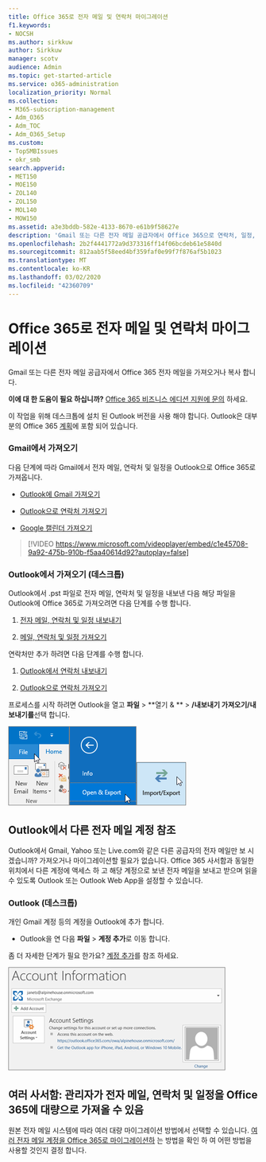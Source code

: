 ```yaml
---
title: Office 365로 전자 메일 및 연락처 마이그레이션
f1.keywords:
- NOCSH
ms.author: sirkkuw
author: Sirkkuw
manager: scotv
audience: Admin
ms.topic: get-started-article
ms.service: o365-administration
localization_priority: Normal
ms.collection:
- M365-subscription-management
- Adm_O365
- Adm_TOC
- Adm_O365_Setup
ms.custom:
- TopSMBIssues
- okr_smb
search.appverid:
- MET150
- MOE150
- ZOL140
- ZOL150
- MOL140
- MOW150
ms.assetid: a3e3bddb-582e-4133-8670-e61b9f58627e
description: 'Gmail 또는 다른 전자 메일 공급자에서 Office 365으로 연락처, 일정, 전자 메일을 가져오는 방법에 대해 알아봅니다. '
ms.openlocfilehash: 2b2f4441772a9d373316ff14f06bcdeb61e5840d
ms.sourcegitcommit: 812aab5f58eed4bf359faf0e99f7f876af5b1023
ms.translationtype: MT
ms.contentlocale: ko-KR
ms.lasthandoff: 03/02/2020
ms.locfileid: "42360709"
---
```

# <a name="migrate-email-and-contacts-to-office-365"></a>Office 365로 전자 메일 및 연락처 마이그레이션

Gmail 또는 다른 전자 메일 공급자에서 Office 365 전자 메일을 가져오거나 복사 합니다.
  
 **이에 대 한 도움이 필요 하십니까?**  [Office 365 비즈니스 에디션 지원에 문의](../contact-support-for-business-products.md) 하세요. 
  
이 작업을 위해 데스크톱에 설치 된 Outlook 버전을 사용 해야 합니다. Outlook은 대부분의 Office 365 [계획](https://go.microsoft.com/fwlink/p/?LinkId=723731)에 포함 되어 있습니다.
  
### <a name="import-from-gmail"></a>Gmail에서 가져오기

다음 단계에 따라 Gmail에서 전자 메일, 연락처 및 일정을 Outlook으로 Office 365로 가져옵니다.
  
- [Outlook에 Gmail 가져오기](https://support.office.com/article/20fdb8f2-fed8-4b14-baf0-bf04b9c44bf7.aspx)
    
- [Outlook으로 연락처 가져오기](https://support.office.com/article/bb796340-b58a-46c1-90c7-b549b8f3c5f8.aspx)
    
- [Google 캘린더 가져오기](https://support.office.com/article/098ed60c-936b-41fb-83d6-7e3786437330)
    
> [!VIDEO https://www.microsoft.com/videoplayer/embed/c1e45708-9a92-475b-910b-f5aa40614d92?autoplay=false]
  
### <a name="import-from-outlook-desktop"></a>Outlook에서 가져오기 (데스크톱)

Outlook에서 .pst 파일로 전자 메일, 연락처 및 일정을 내보낸 다음 해당 파일을 Outlook에 Office 365로 가져오려면 다음 단계를 수행 합니다.
  
1. [전자 메일, 연락처 및 일정 내보내기](https://support.office.com/article/14252b52-3075-4e9b-be4e-ff9ef1068f91)
    
2. [메일, 연락처 및 일정 가져오기](https://support.office.com/article/431a8e9a-f99f-4d5f-ae48-ded54b3440ac)
    
연락처만 추가 하려면 다음 단계를 수행 합니다.
  
1. [Outlook에서 연락처 내보내기](https://support.office.com/article/10f09abd-643c-4495-bb80-543714eca73f.aspx)
    
2. [Outlook으로 연락처 가져오기](https://support.office.com/article/bb796340-b58a-46c1-90c7-b549b8f3c5f8.aspx)
    
프로세스를 시작 하려면 Outlook을 열고 **파일** \> **열기 &amp; ** \> **/내보내기 가져오기/내보내기를**선택 합니다.
  
![Outlook 2016의 파일 메뉴](../../media/2f1c39a5-177e-4052-9dd8-90c0d140be2c.png)![Outlook &amp; 2016에서 내보내기 명령 열기](../../media/eecab6df-c372-45b1-8a8a-2f6d7af0dd68.png)![Outlook 2016의 가져오기/내보내기 단추](../../media/ed90ae47-20db-4be1-b0c0-826008432c6e.png)
  
## <a name="see-other-email-accounts-in-outlook"></a>Outlook에서 다른 전자 메일 계정 참조

Outlook에서 Gmail, Yahoo 또는 Live.com와 같은 다른 공급자의 전자 메일만 보 시겠습니까? 가져오거나 마이그레이션할 필요가 없습니다. Office 365 사서함과 동일한 위치에서 다른 계정에 액세스 하 고 해당 계정으로 보낸 전자 메일을 보내고 받으며 읽을 수 있도록 Outlook 또는 Outlook Web App을 설정할 수 있습니다.
  
### <a name="outlook-desktop"></a>Outlook (데스크톱)

개인 Gmail 계정 등의 계정을 Outlook에 추가 합니다.
  
- Outlook을 연 다음 **파일** \> **계정 추가**로 이동 합니다.
    
좀 더 자세한 단계가 필요 한가요? [계정 추가](https://support.office.com/article/6e27792a-9267-4aa4-8bb6-c84ef146101b)를 참조 하세요.
  
[![Backstage 보기의 Outlook 계정 정보 페이지를 보여 주는 스크린샷](../../media/6a7fa106-1077-4351-9fe2-8eb00918b40a.png)](https://support.office.com/article/6e27792a-9267-4aa4-8bb6-c84ef146101b.aspx)
  
## <a name="multiple-mailboxes-admins-can-bulk-import-email-contacts-and-calendars-to-office-365"></a>여러 사서함: 관리자가 전자 메일, 연락처 및 일정을 Office 365에 대량으로 가져올 수 있음

원본 전자 메일 시스템에 따라 여러 대량 마이그레이션 방법에서 선택할 수 있습니다. [여러 전자 메일 계정을 Office 365로 마이그레이션하](https://support.office.com/article/0a4913fe-60fb-498f-9155-a86516418842) 는 방법을 확인 하 여 어떤 방법을 사용할 것인지 결정 합니다. 
  

